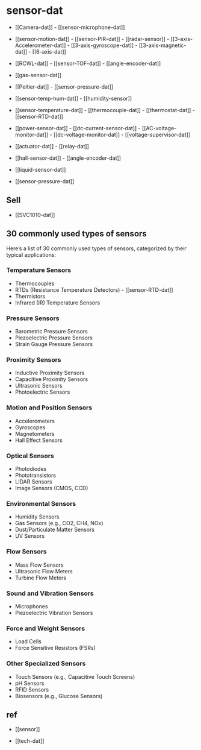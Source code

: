 
# sensor-dat 

- [[Camera-dat]] - [[sensor-microphone-dat]]

- [[sensor-motion-dat]] - [[sensor-PIR-dat]] - [[radar-sensor]] - [[3-axis-Accelerometer-dat]] - [[3-axis-gyroscope-dat]] - [[3-axis-magnetic-dat]] - [[6-axis-dat]]

- [[RCWL-dat]] - [[sensor-TOF-dat]] - [[angle-encoder-dat]]

- [[gas-sensor-dat]]

- [[Peltier-dat]] - [[sensor-pressure-dat]] 

- [[sensor-temp-hum-dat]] - [[humidity-sensor]]

- [[sensor-temperature-dat]] - [[thermocouple-dat]] - [[thermostat-dat]] - [[sensor-RTD-dat]]


- [[power-sensor-dat]] - [[dc-current-sensor-dat]] - [[AC-voltage-monitor-dat]] - [[dc-voltage-monitor-dat]] - [[voltage-supervisor-dat]]


- [[actuator-dat]] - [[relay-dat]]

- [[hall-sensor-dat]] - [[angle-encoder-dat]]

- [[liquid-sensor-dat]] 

- [[sensor-pressure-dat]]




## Sell 

- [[SVC1010-dat]]



## 30 commonly used types of sensors

Here’s a list of 30 commonly used types of sensors, categorized by their typical applications:

### Temperature Sensors

- Thermocouples
- RTDs (Resistance Temperature Detectors) - [[sensor-RTD-dat]]
- Thermistors
- Infrared (IR) Temperature Sensors


### Pressure Sensors
- Barometric Pressure Sensors
- Piezoelectric Pressure Sensors
- Strain Gauge Pressure Sensors

### Proximity Sensors
- Inductive Proximity Sensors
- Capacitive Proximity Sensors
- Ultrasonic Sensors
- Photoelectric Sensors

### Motion and Position Sensors
- Accelerometers
- Gyroscopes
- Magnetometers
- Hall Effect Sensors

### Optical Sensors
- Photodiodes
- Phototransistors
- LIDAR Sensors
- Image Sensors (CMOS, CCD)

### Environmental Sensors
- Humidity Sensors
- Gas Sensors (e.g., CO2, CH4, NOx)
- Dust/Particulate Matter Sensors
- UV Sensors

### Flow Sensors
- Mass Flow Sensors
- Ultrasonic Flow Meters
- Turbine Flow Meters

### Sound and Vibration Sensors
- Microphones
- Piezoelectric Vibration Sensors

### Force and Weight Sensors
- Load Cells
- Force Sensitive Resistors (FSRs)

### Other Specialized Sensors
- Touch Sensors (e.g., Capacitive Touch Screens)
- pH Sensors
- RFID Sensors
- Biosensors (e.g., Glucose Sensors)


## ref 

- [[sensor]]

- [[tech-dat]]